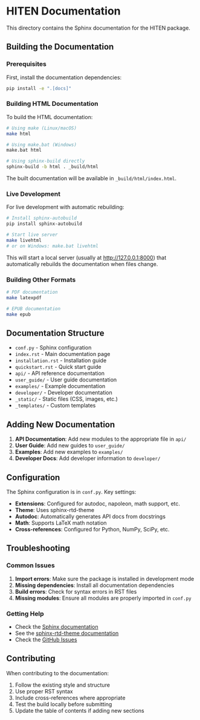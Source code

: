 # HITEN Documentation

This directory contains the Sphinx documentation for the HITEN package.

## Building the Documentation

### Prerequisites

First, install the documentation dependencies:

```bash
pip install -e ".[docs]"
```

### Building HTML Documentation

To build the HTML documentation:

```bash
# Using make (Linux/macOS)
make html

# Using make.bat (Windows)
make.bat html

# Using sphinx-build directly
sphinx-build -b html . _build/html
```

The built documentation will be available in `_build/html/index.html`.

### Live Development

For live development with automatic rebuilding:

```bash
# Install sphinx-autobuild
pip install sphinx-autobuild

# Start live server
make livehtml
# or on Windows: make.bat livehtml
```

This will start a local server (usually at http://127.0.0.1:8000) that automatically rebuilds the documentation when files change.

### Building Other Formats

```bash
# PDF documentation
make latexpdf

# EPUB documentation
make epub
```

## Documentation Structure

- `conf.py` - Sphinx configuration
- `index.rst` - Main documentation page
- `installation.rst` - Installation guide
- `quickstart.rst` - Quick start guide
- `api/` - API reference documentation
- `user_guide/` - User guide documentation
- `examples/` - Example documentation
- `developer/` - Developer documentation
- `_static/` - Static files (CSS, images, etc.)
- `_templates/` - Custom templates

## Adding New Documentation

1. **API Documentation**: Add new modules to the appropriate file in `api/`
2. **User Guide**: Add new guides to `user_guide/`
3. **Examples**: Add new examples to `examples/`
4. **Developer Docs**: Add developer information to `developer/`

## Configuration

The Sphinx configuration is in `conf.py`. Key settings:

- **Extensions**: Configured for autodoc, napoleon, math support, etc.
- **Theme**: Uses sphinx-rtd-theme
- **Autodoc**: Automatically generates API docs from docstrings
- **Math**: Supports LaTeX math notation
- **Cross-references**: Configured for Python, NumPy, SciPy, etc.

## Troubleshooting

### Common Issues

1. **Import errors**: Make sure the package is installed in development mode
2. **Missing dependencies**: Install all documentation dependencies
3. **Build errors**: Check for syntax errors in RST files
4. **Missing modules**: Ensure all modules are properly imported in `conf.py`

### Getting Help

- Check the [Sphinx documentation](https://www.sphinx-doc.org/)
- See the [sphinx-rtd-theme documentation](https://sphinx-rtd-theme.readthedocs.io/)
- Check the [GitHub Issues](https://github.com/iamgadmarconi/hiten/issues)

## Contributing

When contributing to the documentation:

1. Follow the existing style and structure
2. Use proper RST syntax
3. Include cross-references where appropriate
4. Test the build locally before submitting
5. Update the table of contents if adding new sections
